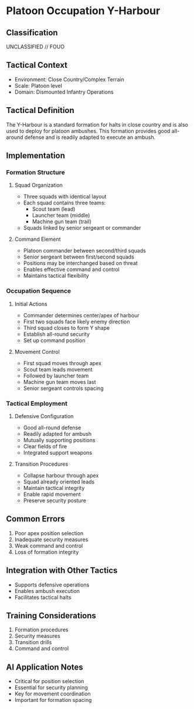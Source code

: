 # Platoon Occupation Y-Harbour

## Classification

UNCLASSIFIED // FOUO

## Tactical Context

- Environment: Close Country/Complex Terrain
- Scale: Platoon level
- Domain: Dismounted Infantry Operations

## Tactical Definition

The Y-Harbour is a standard formation for halts in close country and is also
used to deploy for platoon ambushes. This formation provides good all-around
defense and is readily adapted to execute an ambush.

## Implementation

### Formation Structure

1. Squad Organization

   - Three squads with identical layout
   - Each squad contains three teams:
     - Scout team (lead)
     - Launcher team (middle)
     - Machine gun team (trail)
   - Squads linked by senior sergeant or commander

2. Command Element
   - Platoon commander between second/third squads
   - Senior sergeant between first/second squads
   - Positions may be interchanged based on threat
   - Enables effective command and control
   - Maintains tactical flexibility

### Occupation Sequence

1. Initial Actions

   - Commander determines center/apex of harbour
   - First two squads face likely enemy direction
   - Third squad closes to form Y shape
   - Establish all-round security
   - Set up command position

2. Movement Control
   - First squad moves through apex
   - Scout team leads movement
   - Followed by launcher team
   - Machine gun team moves last
   - Senior sergeant controls spacing

### Tactical Employment

1. Defensive Configuration

   - Good all-round defense
   - Readily adapted for ambush
   - Mutually supporting positions
   - Clear fields of fire
   - Integrated support weapons

2. Transition Procedures
   - Collapse harbour through apex
   - Squad already oriented leads
   - Maintain tactical integrity
   - Enable rapid movement
   - Preserve security posture

## Common Errors

1. Poor apex position selection
2. Inadequate security measures
3. Weak command and control
4. Loss of formation integrity

## Integration with Other Tactics

- Supports defensive operations
- Enables ambush execution
- Facilitates tactical halts

## Training Considerations

1. Formation procedures
2. Security measures
3. Transition drills
4. Command and control

## AI Application Notes

- Critical for position selection
- Essential for security planning
- Key for movement coordination
- Important for formation spacing

